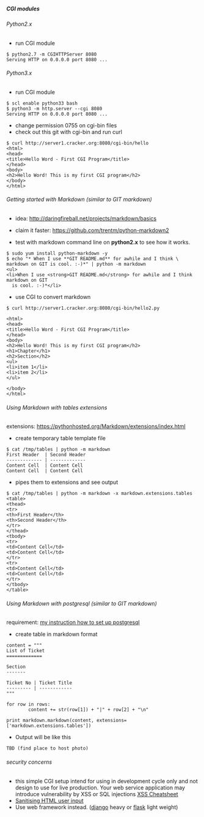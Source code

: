 ##### CGI modules

###### Python2.x

* run CGI module
```
$ python2.7 -m CGIHTTPServer 8080
Serving HTTP on 0.0.0.0 port 8080 ...
```

###### Python3.x

* run CGI module
```
$ scl enable python33 bash
$ python3 -m http.server --cgi 8080
Serving HTTP on 0.0.0.0 port 8080 ...
```

* change permission 0755 on cgi-bin files
* check out this git with cgi-bin and run curl 
```
$ curl http://server1.cracker.org:8080/cgi-bin/hello
<html>
<head>
<title>Hello Word - First CGI Program</title>
</head>
<body>
<h2>Hello Word! This is my first CGI program</h2>
</body>
</html>
```

###### Getting started with Markdown (similar to GIT markdown)
* idea: http://daringfireball.net/projects/markdown/basics
* claim it faster: https://github.com/trentm/python-markdown2

* test with markdown command line on **python2.x** to see how it works.
```
$ sudo yum install python-markdown -y
$ echo "* When I use **GIT README.md** for awhile and I think \
markdown on GIT is cool. :-)*" | python -m markdown
<ul>
<li>When I use <strong>GIT README.md</strong> for awhile and I think markdown on GIT
  is cool. :-)*</li>
```
* use CGI to convert markdown
```
$ curl http://server1.cracker.org:8080/cgi-bin/hello2.py

<html>
<head>
<title>Hello Word - First CGI Program</title>
</head>
<body>
<h2>Hello Word! This is my first CGI program</h2>
<h1>Chapter</h1>
<h2>Section</h2>
<ul>
<li>item 1</li>
<li>item 2</li>
</ul>

</body>
</html>
```

###### Using Markdown with tables extensions
extensions: https://pythonhosted.org/Markdown/extensions/index.html

* create temporary table template file
```
$ cat /tmp/tables | python -m markdown
First Header  | Second Header
------------- | -------------
Content Cell  | Content Cell
Content Cell  | Content Cell
```
* pipes them to extensions and see output
```
$ cat /tmp/tables | python -m markdown -x markdown.extensions.tables
<table>
<thead>
<tr>
<th>First Header</th>
<th>Second Header</th>
</tr>
</thead>
<tbody>
<tr>
<td>Content Cell</td>
<td>Content Cell</td>
</tr>
<tr>
<td>Content Cell</td>
<td>Content Cell</td>
</tr>
</tbody>
</table>
```

###### Using Markdown with postgresql (similar to GIT markdown)
requirement: [my instruction how to set up postgresql](https://github.com/boonchu/python3lab/tree/master/db)

* create table in markdown format
```
content = """
List of Ticket
=============

Section
-------

Ticket No | Ticket Title
--------- | ------------
"""

for row in rows:
        content += str(row[1]) + "|" + row[2] + "\n"

print markdown.markdown(content, extensions=['markdown.extensions.tables'])
```

* Output will be like this
```
TBD (find place to host photo)
```

###### security concerns
* this simple CGI setup intend for using in development cycle only and 
not design to use for live production. Your web service application may introduce
vulnerability by XSS or SQL injections [XSS Cheatsheet](https://www.owasp.org/index.php/XSS_Filter_Evasion_Cheat_Sheet)
* [Sanitising HTML user input](http://stackoverflow.com/questions/16861/sanitising-user-input-using-python)
* Use web framework instead. ([django](https://www.djangoproject.com/) heavy or [flask](http://flask.pocoo.org/) light weight)
